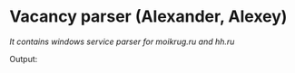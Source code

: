 # Vacancy parser (Alexander, Alexey)
_It contains windows service parser for moikrug.ru and hh.ru_

Output: 

